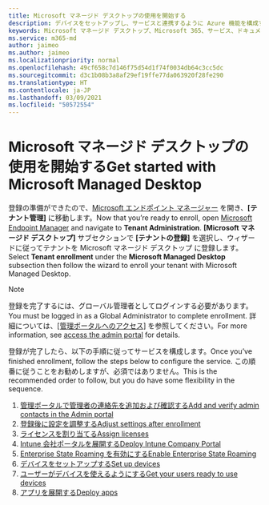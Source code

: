 ```yaml
---
title: Microsoft マネージド デスクトップの使用を開始する
description: デバイスをセットアップし、サービスと連携するように Azure 機能を構成する手順
keywords: Microsoft マネージド デスクトップ、Microsoft 365、サービス、ドキュメント
ms.service: m365-md
author: jaimeo
ms.author: jaimeo
ms.localizationpriority: normal
ms.openlocfilehash: 49cf658c7d146f75d54d1f74f0034db64c3cc5dc
ms.sourcegitcommit: d3c1b08b3a8af29ef19ffe77da063920f28fe290
ms.translationtype: HT
ms.contentlocale: ja-JP
ms.lasthandoff: 03/09/2021
ms.locfileid: "50572554"
---
```

# <a name="get-started-with-microsoft-managed-desktop"></a><span data-ttu-id="5aa15-104">Microsoft マネージド デスクトップの使用を開始する</span><span class="sxs-lookup"><span data-stu-id="5aa15-104">Get started with Microsoft Managed Desktop</span></span>

<span data-ttu-id="5aa15-105">登録の準備ができたので、[Microsoft エンドポイント マネージャー](https://endpoint.microsoft.com/) を開き、**[テナント管理]** に移動します。</span><span class="sxs-lookup"><span data-stu-id="5aa15-105">Now that you’re ready to enroll, open [Microsoft Endpoint Manager](https://endpoint.microsoft.com/) and navigate to **Tenant Administration**.</span></span> <span data-ttu-id="5aa15-106">**[Microsoft マネージド デスクトップ]** サブセクションで **[テナントの登録]** を選択し、ウィザードに従ってテナントを Microsoft マネージド デスクトップ に登録します。</span><span class="sxs-lookup"><span data-stu-id="5aa15-106">Select **Tenant enrollment** under the **Microsoft Managed Desktop** subsection then follow the wizard to enroll your tenant with Microsoft Managed Desktop.</span></span>

> [!NOTE]
> <span data-ttu-id="5aa15-107">登録を完了するには、グローバル管理者としてログインする必要があります。</span><span class="sxs-lookup"><span data-stu-id="5aa15-107">You must be logged in as a Global Administrator to complete enrollment.</span></span> <span data-ttu-id="5aa15-108">詳細については、[[管理ポータルへのアクセス]](access-admin-portal.md) を参照してください。</span><span class="sxs-lookup"><span data-stu-id="5aa15-108">For more information, see [access the admin portal](access-admin-portal.md) for details.</span></span>

<span data-ttu-id="5aa15-109">登録が完了したら、以下の手順に従ってサービスを構成します。</span><span class="sxs-lookup"><span data-stu-id="5aa15-109">Once you’ve finished enrollment, follow the steps below to configure the service.</span></span> <span data-ttu-id="5aa15-110">この順番に従うことをお勧めしますが、必須ではありません。</span><span class="sxs-lookup"><span data-stu-id="5aa15-110">This is the recommended order to follow, but you do have some flexibility in the sequence.</span></span> 

1. [<span data-ttu-id="5aa15-111">管理ポータルで管理者の連絡先を追加および確認する</span><span class="sxs-lookup"><span data-stu-id="5aa15-111">Add and verify admin contacts in the Admin portal</span></span>](add-admin-contacts.md)
2. [<span data-ttu-id="5aa15-112">登録後に設定を調整する</span><span class="sxs-lookup"><span data-stu-id="5aa15-112">Adjust settings after enrollment</span></span>](conditional-access.md)
3. [<span data-ttu-id="5aa15-113">ライセンスを割り当てる</span><span class="sxs-lookup"><span data-stu-id="5aa15-113">Assign licenses</span></span>](assign-licenses.md)
4. [<span data-ttu-id="5aa15-114">Intune 会社ポータルを展開する</span><span class="sxs-lookup"><span data-stu-id="5aa15-114">Deploy Intune Company Portal</span></span>](company-portal.md)
5. [<span data-ttu-id="5aa15-115">Enterprise State Roaming を有効にする</span><span class="sxs-lookup"><span data-stu-id="5aa15-115">Enable Enterprise State Roaming</span></span>](enterprise-state-roaming.md)
6. [<span data-ttu-id="5aa15-116">デバイスをセットアップする</span><span class="sxs-lookup"><span data-stu-id="5aa15-116">Set up devices</span></span>](set-up-devices.md)
7. [<span data-ttu-id="5aa15-117">ユーザーがデバイスを使えるようにする</span><span class="sxs-lookup"><span data-stu-id="5aa15-117">Get your users ready to use devices</span></span>](get-started-devices.md)
8. [<span data-ttu-id="5aa15-118">アプリを展開する</span><span class="sxs-lookup"><span data-stu-id="5aa15-118">Deploy apps</span></span>](deploy-apps.md)
